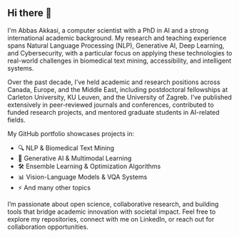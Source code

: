 ## Hi there 👋
I'm Abbas Akkasi, a computer scientist with a PhD in AI and a strong international academic background. My research and teaching experience spans Natural Language Processing (NLP), Generative AI, Deep Learning, and Cybersecurity, with a particular focus on applying these technologies to real-world challenges in biomedical text mining, accessibility, and intelligent systems.

Over the past decade, I’ve held academic and research positions across Canada, Europe, and the Middle East, including postdoctoral fellowships at Carleton University, KU Leuven, and the University of Zagreb. I’ve published extensively in peer-reviewed journals and conferences, contributed to funded research projects, and mentored graduate students in AI-related fields.

My GitHub portfolio showcases projects in:

- 🔍 NLP & Biomedical Text Mining
- 🧠 Generative AI & Multimodal Learning
- 🛠️ Ensemble Learning & Optimization Algorithms
- 📊 Vision-Language Models & VQA Systems
- ⚡ And many other topics
  
I’m passionate about open science, collaborative research, and building tools that bridge academic innovation with societal impact. Feel free to explore my repositories, connect with me on LinkedIn, or reach out for collaboration opportunities.
<!--
**akkasi/akkasi** is a ✨ _special_ ✨ repository because its `README.md` (this file) appears on your GitHub profile.

Here are some ideas to get you started:

- 🔭 I’m currently working on ...
- 🌱 I’m currently learning ...
- 👯 I’m looking to collaborate on ...
- 🤔 I’m looking for help with ...
- 💬 Ask me about ...
- 📫 How to reach me: ...
- 😄 Pronouns: ...
- ⚡ Fun fact: ...
-->
